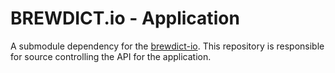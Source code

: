 # BREWDICT.io - Application

A submodule dependency for the [brewdict-io](https://github.com/BarkingDevelopment/brewdict-io). This repository is responsible for source controlling the API for the application.
